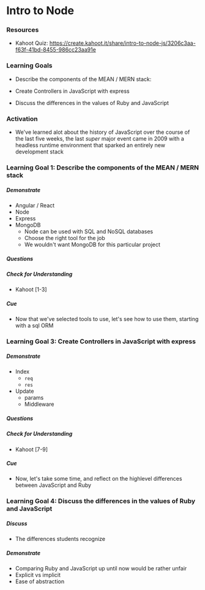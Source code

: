 # Intro to Node

### Resources

- Kahoot Quiz: https://create.kahoot.it/share/intro-to-node-js/3206c3aa-f63f-41bd-8455-986cc23aa91e



### Learning Goals

* Describe the components of the MEAN / MERN stack:

* Create Controllers in JavaScript with express

* Discuss the differences in the values of Ruby and JavaScript



### Activation

* We've learned alot about the history of JavaScript over the course of the last five weeks, the last *super* major event came in 2009 with a headless runtime environment that sparked an entirely new development stack



### Learning Goal 1: Describe the components of the MEAN / MERN stack

##### Demonstrate

* Angular / React
* Node
* Express
* MongoDB
  * Node can be used with SQL and NoSQL databases
  * Choose the right tool for the job
  * We wouldn't want MongoDB for this particular project

##### Questions

##### Check for Understanding

* Kahoot [1-3]

##### Cue

* Now that we've selected tools to use, let's see how to use them, starting with a sql ORM



### Learning Goal 3: Create Controllers in JavaScript with express

##### Demonstrate

* Index
  * `req` 
  * `res`
* Update
  * params
  * Middleware

##### Questions

##### Check for Understanding

* Kahoot [7-9]

##### Cue

* Now, let's take some time, and reflect on the highlevel differences between JavaScript and Ruby



### Learning Goal 4: Discuss the differences in the values of Ruby and JavaScript

##### Discuss

- The differences students recognize

##### Demonstrate

* Comparing Ruby and JavaScript up until now would be rather unfair
* Explicit vs implicit
* Ease of abstraction